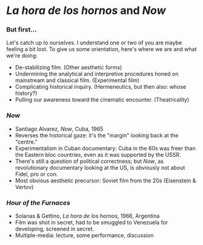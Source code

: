 # _La hora de los hornos_ and _Now_

### But first...
Let's catch up to ourselves. I understand one or two of you are maybe feeling a bit lost. To give us some orientation, here's where we are and what we're doing:
* De-stabilizing film. (Other aesthetic forms)
* Undermining the analytical and interpretive procedures honed on mainstream and classical film. (Experimental film)
* Complicating historical inquiry. (Hermeneutics, but then also: whose history?)
* Pulling our awareness toward the cinematic encounter. (Theatricality)

### _Now_
* Santiago Alvarez, _Now_, Cuba, 1965
* Reverses the historical gaze: it's the "margin" looking back at the "centre."
* Experimentalism in Cuban documentary: Cuba in the 60s was freer than the Eastern bloc countries, even as it was supported by the USSR.
* There's still a question of political correctness; but _Now_, as revolutionary documentary looking at the US, is obviously not about Fidel, pro or con.
* Most obvious aesthetic precursor: Soviet film from the 20s (Eisenstein & Vertov)

### _Hour of the Furnaces_
* Solanas & Gettino, _La hora de los hornos_, 1966, Argentina
* Film was shot in secret, had to be smuggled to Venezuela for developing, screened in secret.
* Multiple-media: lecture, some performance, discussion
